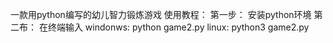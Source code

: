 一款用python编写的幼儿智力锻炼游戏
使用教程：
第一步：
安装python环境
第二布：
在终端输入
windonws: python game2.py
linux: python3 game2.py
